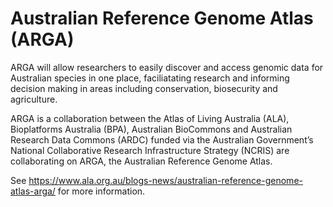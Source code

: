 # Australian Reference Genome Atlas (ARGA)
ARGA will allow researchers to easily discover and access genomic data for Australian species in one place, faciliatating research and informing decision making in areas including conservation, biosecurity and agriculture.

ARGA is a collaboration between the Atlas of Living Australia (ALA), Bioplatforms Australia (BPA), Australian BioCommons and Australian Research Data Commons (ARDC) funded via the Australian Government’s National Collaborative Research Infrastructure Strategy (NCRIS) are collaborating on ARGA, the Australian Reference Genome Atlas.

See https://www.ala.org.au/blogs-news/australian-reference-genome-atlas-arga/ for more information.
